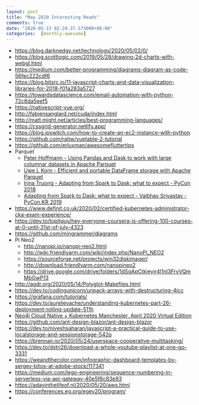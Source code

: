```yaml
---
layout: post
title: "May 2020 Interesting Reads"
comments: true
date: "2020-05-13 02:24:37.573000+00:00"
categories:  [monthly-awesome]
---
```




* https://blog.darknedgy.net/technology/2020/05/02/0/
* https://blog.scottlogic.com/2019/05/28/drawing-2d-charts-with-webgl.html
* https://medium.com/better-programming/diagrams-diagram-as-code-56fec222cdf6
* https://blog.bitsrc.io/11-javascript-charts-and-data-visualization-libraries-for-2018-f01a283a5727
* https://towardsdatascience.com/email-automation-with-python-72c6da5eef5
* https://nativescript-vue.org/
* http://fabiensanglard.net/cuda/index.html
* http://matt.might.net/articles/best-programming-languages/
* https://cssgrid-generator.netlify.app/
* https://blog.ipswitch.com/how-to-create-an-ec2-instance-with-python
* https://github.com/ratiw/vuetable-2-tutorial
* https://github.com/erluxman/awesomefluttertips
* Parquet
    * [Peter Hoffmann - Using Pandas and Dask to work with large columnar datasets in Apache Parquet
](https://www.youtube.com/watch?v=fcPzcooWrIY)
    * [Uwe L Korn - Efficient and portable DataFrame storage with Apache Parquet
](https://www.youtube.com/watch?v=H_dLfHETO0g)
    * [Irina Truong - Adapting from Spark to Dask: what to expect - PyCon 2018
](https://www.youtube.com/watch?v=X4YHGKj3V5M)
    * [Adapting from Spark to Dask: what to expect - Vaibhav Srivastav - PyCon.KR 2019
](https://www.youtube.com/watch?v=tx7qTHSlHKw)
* https://www.definit.co.uk/2020/02/certified-kubernetes-administrator-cka-exam-experience/
* https://dev.to/topitguy/hey-everyone-coursera-is-offering-100-courses-at-0-until-31st-of-july-4323
* https://github.com/mingrammer/diagrams
* Pi Neo2
    * http://nanopi.io/nanopi-neo2.html
    * http://wiki.friendlyarm.com/wiki/index.php/NanoPi_NEO2
    * https://sourceforge.net/projects/win32diskimager/
    * http://download.friendlyarm.com/nanopineo2
    * https://drive.google.com/drive/folders/1dSgApCtkjeyjr4l1nl3FrvVQmMbGwP13
* http://agdr.org/2020/05/14/Polyglot-Makefiles.html
* https://dev.to/codingunicorn/unpack-arrays-with-destructuring-4jcc
* https://grafana.com/tutorials/
* https://dev.to/aurelievache/understanding-kubernetes-part-26-deployment-rolling-update-511h
* [Neo4j Cloud Native + Kubernetes Manchester, April 2020 Virtual Edition
](https://www.youtube.com/watch?v=9mRIc6NpR6Y&feature=youtu.be&t=2223&mkt_tok=eyJpIjoiTTJNME5URTJPRFprTkdZMSIsInQiOiJcLzFPVzFxVFRpWnhSOEdtbzBGMnR2Q0ZsQ3BjcGlMTFhoMEZVbktaSXpzOGN0emwxako3YnM5Y25QRGZyUzBhKzVNMm1TU25lamkzQUxBZUYxcU9zMHBTbXRDdllHUnF1d1hsUjFGVHU5UVJMZ3o1cFJFZmxrUzJJV0xHRXJkaUcifQ%3D%3D)
* https://github.com/ant-design-blazor/ant-design-blazor
* https://dev.to/niveshsaharan/javascript-a-practical-guide-to-use-localstorage-and-sessionstorage-542p
* https://brennan.io/2020/05/24/userspace-cooperative-multitasking/
* https://dev.to/dstri26/download-a-whole-youtube-playlist-at-one-go-3331
* https://weandthecolor.com/infographic-dashboard-templates-by-sergey-bitos-at-adobe-stock/117341
* https://medium.com/lego-engineering/sequence-numbering-in-serverless-via-api-gateway-40e5f6c83e93
* https://adayinthelifeof.nl/2020/05/20/aws.html
* https://conferences.eg.org/egev20/program/
* 